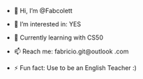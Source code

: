 - 👋 Hi, I’m @Fabcolett
- 👀 I’m interested in: YES
- 🌱 Currently learning with CS50 
- 📫 Reach me: fabricio.git@outlook .com

- ⚡ Fun fact: Use to be an English Teacher :)

<!---
Fabcolett/Fabcolett is a ✨ special ✨ repository because its `README.md` (this file) appears on your GitHub profile.
You can click the Preview link to take a look at your changes.
--->
